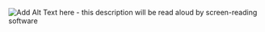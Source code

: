 ![Add Alt Text here - this description will be read aloud by screen-reading software](../images/insert-filename-here.png)
